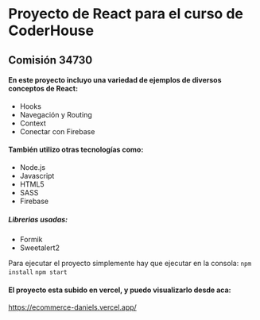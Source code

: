 # Proyecto de React para el curso de CoderHouse

## Comisión 34730

#### En este proyecto incluyo una variedad de ejemplos de diversos conceptos de React:
- Hooks
- Navegación y Routing
- Context
- Conectar con Firebase 

#### También utilizo otras tecnologías como:
- Node.js
- Javascript
- HTML5
- SASS
- Firebase

##### Librerias usadas: 
- Formik
- Sweetalert2


Para ejecutar el proyecto simplemente hay que ejecutar en la consola:
`npm install`
`npm start`


#### El proyecto esta subido en vercel, y puedo visualizarlo desde aca:
https://ecommerce-daniels.vercel.app/
